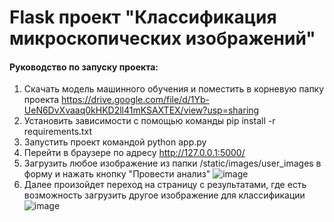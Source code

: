 # Flask проект "Классификация микроскопических изображений"
#### Руководство по запуску проекта:
1. Скачать модель машинного обучения и поместить в корневую папку проекта https://drive.google.com/file/d/1Yb-UeN6DvXvaaq0kHKD2ll41mKSAXTEX/view?usp=sharing
2. Установить зависимости с помощью команды  pip install -r requirements.txt
3. Запустить проект командой python app.py
4. Перейти в браузере по адресу http://127.0.0.1:5000/ 
5. Загрузить любое изображение из папки /static/images/user_images в форму и нажать кнопку "Провести анализ"
![image](https://user-images.githubusercontent.com/70141111/146902755-7d2e724f-e2a7-47c9-bd57-bec415f029d7.png)
6. Далее произойдет переход на страницу с результатами, где есть возможность загрузить другое изображение для классификации
![image](https://user-images.githubusercontent.com/70141111/146902806-349b24ed-f887-46da-88d9-a80b4655f733.png)


